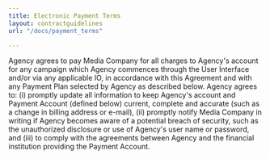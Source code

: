 ```yaml
---
title: Electronic Payment Terms
layout: contractguidelines
url: "/docs/payment_terms"

---
```

Agency agrees to pay Media Company for all charges to Agency's account for any campaign which Agency commences through the User Interface and/or via any applicable IO, in accordance with this Agreement and with any Payment Plan selected by Agency as described below. Agency agrees to: (i) promptly update all information to keep Agency's account and Payment Account (defined below) current, complete and accurate (such as a change in billing address or e-mail), (ii) promptly notify Media Company in writing if Agency becomes aware of a potential breach of security, such as the unauthorized disclosure or use of Agency's user name or password, and (iii) to comply with the agreements between Agency and the financial institution providing the Payment Account.